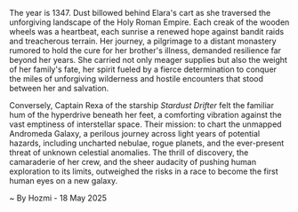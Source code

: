 
The year is 1347.  Dust billowed behind Elara's cart as she traversed the unforgiving landscape of the Holy Roman Empire.  Each creak of the wooden wheels was a heartbeat, each sunrise a renewed hope against bandit raids and treacherous terrain. Her journey, a pilgrimage to a distant monastery rumored to hold the cure for her brother's illness, demanded resilience far beyond her years.  She carried not only meager supplies but also the weight of her family's fate, her spirit fueled by a fierce determination to conquer the miles of unforgiving wilderness and hostile encounters that stood between her and salvation.

Conversely, Captain Rexa of the starship *Stardust Drifter* felt the familiar hum of the hyperdrive beneath her feet, a comforting vibration against the vast emptiness of interstellar space.  Their mission: to chart the unmapped Andromeda Galaxy, a perilous journey across light years of potential hazards, including uncharted nebulae, rogue planets, and the ever-present threat of unknown celestial anomalies.  The thrill of discovery, the camaraderie of her crew, and the sheer audacity of pushing human exploration to its limits, outweighed the risks in a race to become the first human eyes on a new galaxy.

~ By Hozmi - 18 May 2025
